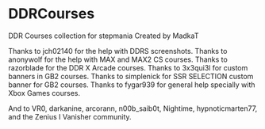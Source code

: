 # DDRCourses
DDR Courses collection for stepmania
Created by MadkaT

Thanks to jch02140 for the help with DDRS screenshots.
Thanks to anonywolf for the help with MAX and MAX2 CS courses.
Thanks to razorblade for the DDR X Arcade courses.
Thanks to 3x3qui3l for custom banners in GB2 courses.
Thanks to simplenick for SSR SELECTION custom banner for GB2 courses.
Thanks to fygar939 for general help specially with Xbox Games courses.

And to VR0, darkanine, arcorann, n00b_saib0t, Nightime, hypnoticmarten77, and the Zenius I Vanisher community.